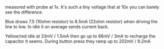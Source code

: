 measured with probe at 1x. It's such a tiny voltage that at 10x you can barely see the difference.

Blue draws 7.5 (10ohm resistor)  to 8.5mA (22ohm resistor) when driving the line to low. In idle it on average sends
current back.

Yellow/red idle at 33mV / 1.5mA then go up to 66mV / 3mA to recharge the capacitor it seems. During button press they
ramp up to 202mV / 9.2mA
